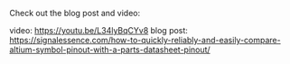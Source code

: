 Check out the blog post and video:

video: https://youtu.be/L34lyBqCYv8
blog post: https://signalessence.com/how-to-quickly-reliably-and-easily-compare-altium-symbol-pinout-with-a-parts-datasheet-pinout/